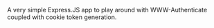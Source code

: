 A very simple Express.JS app to play around with WWW-Authenticate coupled with cookie token generation.
